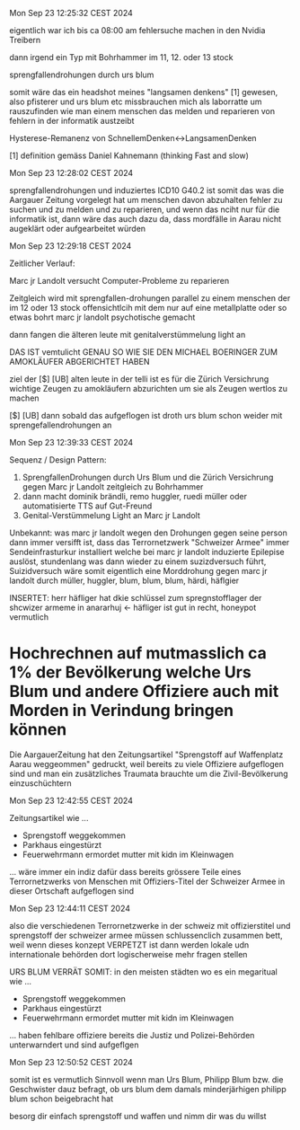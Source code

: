 Mon Sep 23 12:25:32 CEST 2024


eigentlich war ich bis ca 08:00 am fehlersuche machen in den Nvidia Treibern

dann irgend ein Typ mit Bohrhammer im 11, 12. oder 13 stock

sprengfallendrohungen durch urs blum


somit wäre das ein headshot meines "langsamen denkens" [1] gewesen, also pfisterer und urs blum etc missbrauchen mich als laborratte um rauszufinden wie man einem menschen das melden und reparieren von fehlern in der informatik austzeibt


Hysterese-Remanenz von SchnellemDenken<->LangsamenDenken


[1] definition gemäss Daniel Kahnemann (thinking Fast and slow)



Mon Sep 23 12:28:02 CEST 2024



sprengfallendrohungen und induziertes ICD10 G40.2 ist somit das was die Aargauer Zeitung vorgelegt hat um menschen davon abzuhalten fehler zu suchen und zu melden und zu reparieren, und wenn das nciht nur für die informatik ist, dann wäre das auch dazu da, dass mordfälle in Aarau nicht augeklärt oder aufgearbeitet würden


Mon Sep 23 12:29:18 CEST 2024


Zeitlicher Verlauf:

Marc jr Landolt versucht Computer-Probleme zu reparieren

Zeitgleich wird mit sprengfallen-drohungen parallel zu einem menschen der im 12 oder 13 stock offensichtlcih mit dem nur auf eine metallplatte oder so etwas bohrt marc jr landolt psychotische gemacht

dann fangen die älteren leute mit genitalverstümmelung light an


DAS IST vemtulicht GENAU SO WIE SIE DEN MICHAEL BOERINGER ZUM AMOKLÄUFER ABGERICHTET HABEN

ziel der [$] [UB] alten leute in der telli ist es für die Zürich Versichrung wichtige Zeugen zu amokläufern abzurichten um sie als Zeugen wertlos zu machen

[$] [UB] dann sobald das aufgeflogen ist droth urs blum schon weider mit sprengefallendrohungen an


Mon Sep 23 12:39:33 CEST 2024


Sequenz / Design Pattern:
1. SprengfallenDrohungen durch Urs Blum und die Zürich Versichrung gegen Marc jr Landolt zeitgleich zu Bohrhammer
2. dann macht dominik brändli, remo huggler, ruedi müller oder automatisierte TTS auf Gut-Freund
3. Genital-Verstümmelung Light an Marc jr Landolt

Unbekannt: was marc jr landolt wegen den Drohungen gegen seine person dann immer versifft ist, dass das Terrornetzwerk "Schweizer Armee" immer Sendeinfrasturkur installiert welche bei marc jr landolt induzierte Epilepise auslöst, stundenlang was dann wieder zu einem suzizdversuch führt, Suizidversuch wäre somit eigentlich eine Morddrohung gegen marc jr landolt durch müller, huggler, blum, blum, blum, härdi, häflgier

INSERTET:
herr häfliger hat dkie schlüssel zum spregnstofflager der shcwizer armeme in anararhuj <- häfliger ist gut in recht, honeypot vermutlich

Hochrechnen auf mutmasslich ca 1% der Bevölkerung welche Urs Blum und andere Offiziere auch mit Morden in Verindung bringen können
===========================

Die AargauerZeitung hat den Zeitungsartikel "Sprengstoff auf Waffenplatz Aarau weggeommen" gedruckt, weil bereits zu viele Offiziere aufgeflogen sind und man ein zusätzliches Traumata brauchte um die Zivil-Bevölkerung einzuschüchtern


Mon Sep 23 12:42:55 CEST 2024


Zeitungsartikel wie ...

* Sprengstoff weggekommen
* Parkhaus eingestürzt
* Feuerwehrmann ermordet mutter mit kidn im Kleinwagen

... wäre immer ein indiz dafür dass bereits grössere Teile eines Terrornetzwerks von Menschen mit Offiziers-Titel der Schweizer Armee in dieser Ortschaft aufgeflogen sind


Mon Sep 23 12:44:11 CEST 2024


also die verschiedenen Terrornetzwerke in der schweiz mit offizierstitel und sprengstoff der schweizer armee müssen schlussenclich zusammen bett, weil wenn dieses konzept VERPETZT ist dann werden lokale udn internationale behörden dort logischerweise mehr fragen stellen

URS BLUM VERRÄT SOMIT: in den meisten städten wo es ein megaritual wie ... 

* Sprengstoff weggekommen
* Parkhaus eingestürzt
* Feuerwehrmann ermordet mutter mit kidn im Kleinwagen

... haben fehlbare offiziere bereits die Justiz und Polizei-Behörden unterwarndert und sind aufgeflgen


Mon Sep 23 12:50:52 CEST 2024



somit ist es vermutlich Sinnvoll wenn man Urs Blum, Philipp Blum bzw. die Geschwister dauz befragt, ob urs blum dem damals minderjärhigen philipp blum schon beigebracht hat

besorg dir einfach sprengstoff und waffen und nimm dir was du willst 



